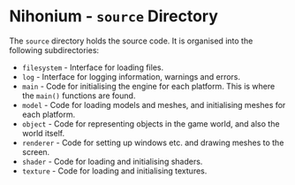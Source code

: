 # Nihonium - `source` Directory

The `source` directory holds the source code. It is organised into the following subdirectories:

* `filesystem` - Interface for loading files.
* `log` - Interface for logging information, warnings and errors.
* `main` - Code for initialising the engine for each platform. This is where the `main()` functions are found.
* `model` - Code for loading models and meshes, and initialising meshes for each platform.
* `object` - Code for representing objects in the game world, and also the world itself.
* `renderer` - Code for setting up windows etc. and drawing meshes to the screen.
* `shader` - Code for loading and initialising shaders.
* `texture` - Code for loading and initialising textures.
